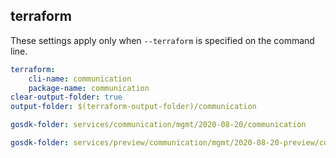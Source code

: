 
## terraform

These settings apply only when `--terraform` is specified on the command line.

``` yaml $(terraform)
terraform:
    cli-name: communication
    package-name: communication
clear-output-folder: true
output-folder: $(terraform-output-folder)/communication
```

``` yaml $(tag) == 'package-2020-08-20' && $(terraform)
gosdk-folder: services/communication/mgmt/2020-08-20/communication
```

``` yaml $(tag) == 'package-2020-08-20-preview' && $(terraform)
gosdk-folder: services/preview/communication/mgmt/2020-08-20-preview/communication
```
